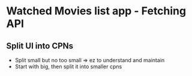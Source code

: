 # Watched Movies list app - Fetching API

## Split UI into CPNs

- Split small but no too small => ez to understand and maintain
- Start with big, then split it into smaller cpns
